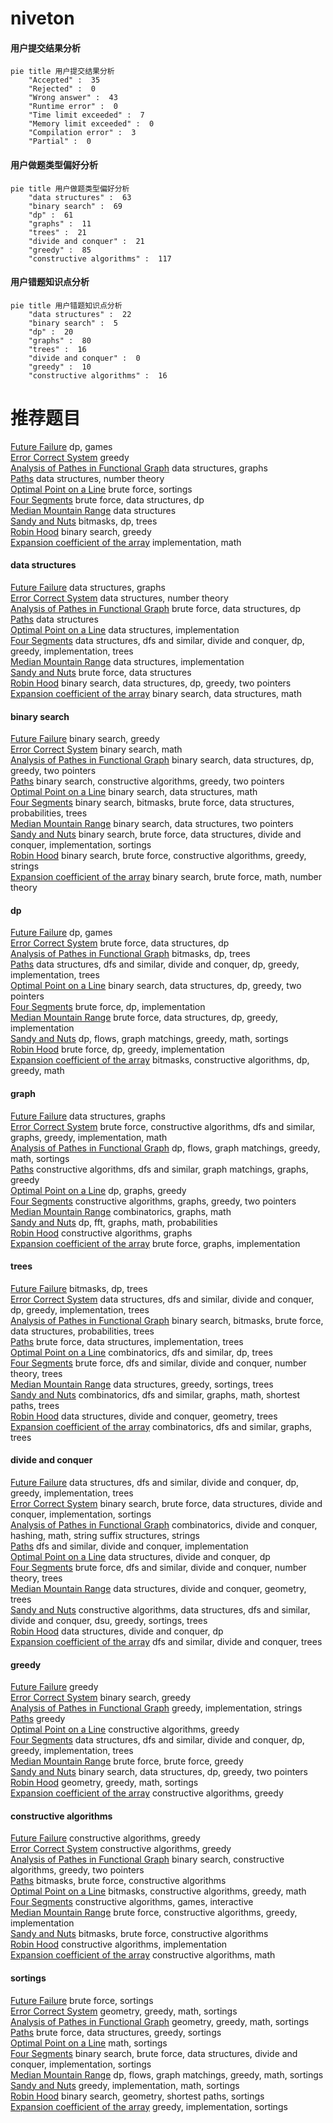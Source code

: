 # niveton
<!-- tabs:start -->
#### **用户提交结果分析**

```mermaid
pie title 用户提交结果分析
    "Accepted" :  35
    "Rejected" :  0
    "Wrong answer" :  43
    "Runtime error" :  0
    "Time limit exceeded" :  7
    "Memory limit exceeded" :  0
    "Compilation error" :  3
    "Partial" :  0
```
#### **用户做题类型偏好分析**

```mermaid
pie title 用户做题类型偏好分析
    "data structures" :  63
    "binary search" :  69
    "dp" :  61
    "graphs" :  11
    "trees" :  21
    "divide and conquer" :  21
    "greedy" :  85
    "constructive algorithms" :  117
```
#### **用户错题知识点分析**

```mermaid
pie title 用户错题知识点分析
    "data structures" :  22
    "binary search" :  5
    "dp" :  20
    "graphs" :  80
    "trees" :  16
    "divide and conquer" :  0
    "greedy" :  10
    "constructive algorithms" :  16
```
<!-- tabs:end -->
# 推荐题目
[Future Failure](http://codeforces.com/problemset/problem/838/C)		dp,
                        games		  
[Error Correct System](http://codeforces.com/problemset/problem/527/B)		greedy		  
[Analysis of Pathes in Functional Graph](http://codeforces.com/problemset/problem/702/E)		data structures,
                        graphs		  
[Paths](https://codeforces.com/contest/871/problem/D)		data structures,
                        number theory		  
[Optimal Point on a Line](http://codeforces.com/problemset/problem/710/B)		brute force,
                        sortings		  
[Four Segments](http://codeforces.com/problemset/problem/846/C)		brute force,
                        data structures,
                        dp		  
[Median Mountain Range](http://codeforces.com/problemset/problem/1322/E)		data structures		  
[Sandy and Nuts](http://codeforces.com/problemset/problem/599/E)		bitmasks,
                        dp,
                        trees		  
[Robin Hood](https://codeforces.com/contest/672/problem/D)		binary search,
                        greedy		  
[Expansion coefficient of the array](http://codeforces.com/problemset/problem/1159/B)		implementation,
                        math		  
<!-- tabs:start -->
#### **data structures**
[Future Failure](http://codeforces.com/problemset/problem/702/E)		data structures,
                        graphs		  
[Error Correct System](https://codeforces.com/contest/871/problem/D)		data structures,
                        number theory		  
[Analysis of Pathes in Functional Graph](http://codeforces.com/problemset/problem/846/C)		brute force,
                        data structures,
                        dp		  
[Paths](http://codeforces.com/problemset/problem/1322/E)		data structures		  
[Optimal Point on a Line](http://codeforces.com/problemset/problem/1208/E)		data structures,
                        implementation		  
[Four Segments](http://codeforces.com/problemset/problem/1175/E)		data structures,
                        dfs and similar,
                        divide and conquer,
                        dp,
                        greedy,
                        implementation,
                        trees		  
[Median Mountain Range](http://codeforces.com/problemset/problem/1296/C)		data structures,
                        implementation		  
[Sandy and Nuts](http://codeforces.com/problemset/problem/1380/A)		brute force,
                        data structures		  
[Robin Hood](http://codeforces.com/problemset/problem/1492/C)		binary search,
                        data structures,
                        dp,
                        greedy,
                        two pointers		  
[Expansion coefficient of the array](http://codeforces.com/problemset/problem/1490/G)		binary search,
                        data structures,
                        math		  
#### **binary search**
[Future Failure](https://codeforces.com/contest/672/problem/D)		binary search,
                        greedy		  
[Error Correct System](http://codeforces.com/problemset/problem/1183/C)		binary search,
                        math		  
[Analysis of Pathes in Functional Graph](http://codeforces.com/problemset/problem/1492/C)		binary search,
                        data structures,
                        dp,
                        greedy,
                        two pointers		  
[Paths](http://codeforces.com/problemset/problem/1463/D)		binary search,
                        constructive algorithms,
                        greedy,
                        two pointers		  
[Optimal Point on a Line](http://codeforces.com/problemset/problem/1490/G)		binary search,
                        data structures,
                        math		  
[Four Segments](http://codeforces.com/problemset/problem/1479/D)		binary search,
                        bitmasks,
                        brute force,
                        data structures,
                        probabilities,
                        trees		  
[Median Mountain Range](http://codeforces.com/problemset/problem/1436/E)		binary search,
                        data structures,
                        two pointers		  
[Sandy and Nuts](http://codeforces.com/problemset/problem/1461/D)		binary search,
                        brute force,
                        data structures,
                        divide and conquer,
                        implementation,
                        sortings		  
[Robin Hood](http://codeforces.com/problemset/problem/1493/C)		binary search,
                        brute force,
                        constructive algorithms,
                        greedy,
                        strings		  
[Expansion coefficient of the array](http://codeforces.com/problemset/problem/1487/D)		binary search,
                        brute force,
                        math,
                        number theory		  
#### **dp**
[Future Failure](http://codeforces.com/problemset/problem/838/C)		dp,
                        games		  
[Error Correct System](http://codeforces.com/problemset/problem/846/C)		brute force,
                        data structures,
                        dp		  
[Analysis of Pathes in Functional Graph](http://codeforces.com/problemset/problem/599/E)		bitmasks,
                        dp,
                        trees		  
[Paths](http://codeforces.com/problemset/problem/1175/E)		data structures,
                        dfs and similar,
                        divide and conquer,
                        dp,
                        greedy,
                        implementation,
                        trees		  
[Optimal Point on a Line](http://codeforces.com/problemset/problem/1492/C)		binary search,
                        data structures,
                        dp,
                        greedy,
                        two pointers		  
[Four Segments](https://codeforces.com/contest/1457/problem/C)		brute force,
                        dp,
                        implementation		  
[Median Mountain Range](http://codeforces.com/problemset/problem/1491/C)		brute force,
                        data structures,
                        dp,
                        greedy,
                        implementation		  
[Sandy and Nuts](http://codeforces.com/problemset/problem/1437/C)		dp,
                        flows,
                        graph matchings,
                        greedy,
                        math,
                        sortings		  
[Robin Hood](http://codeforces.com/problemset/problem/1499/B)		brute force,
                        dp,
                        greedy,
                        implementation		  
[Expansion coefficient of the array](http://codeforces.com/problemset/problem/1491/D)		bitmasks,
                        constructive algorithms,
                        dp,
                        greedy,
                        math		  
#### **graph**
[Future Failure](http://codeforces.com/problemset/problem/702/E)		data structures,
                        graphs		  
[Error Correct System](http://codeforces.com/problemset/problem/1487/C)		brute force,
                        constructive algorithms,
                        dfs and similar,
                        graphs,
                        greedy,
                        implementation,
                        math		  
[Analysis of Pathes in Functional Graph](http://codeforces.com/problemset/problem/1437/C)		dp,
                        flows,
                        graph matchings,
                        greedy,
                        math,
                        sortings		  
[Paths](http://codeforces.com/problemset/problem/1470/D)		constructive algorithms,
                        dfs and similar,
                        graph matchings,
                        graphs,
                        greedy		  
[Optimal Point on a Line](http://codeforces.com/problemset/problem/1476/C)		dp,
                        graphs,
                        greedy		  
[Four Segments](http://codeforces.com/problemset/problem/1304/D)		constructive algorithms,
                        graphs,
                        greedy,
                        two pointers		  
[Median Mountain Range](http://codeforces.com/problemset/problem/1475/C)		combinatorics,
                        graphs,
                        math		  
[Sandy and Nuts](http://codeforces.com/problemset/problem/553/E)		dp,
                        fft,
                        graphs,
                        math,
                        probabilities		  
[Robin Hood](http://codeforces.com/problemset/problem/1495/C)		constructive algorithms,
                        graphs		  
[Expansion coefficient of the array](http://codeforces.com/problemset/problem/1510/K)		brute force,
                        graphs,
                        implementation		  
#### **trees**
[Future Failure](http://codeforces.com/problemset/problem/599/E)		bitmasks,
                        dp,
                        trees		  
[Error Correct System](http://codeforces.com/problemset/problem/1175/E)		data structures,
                        dfs and similar,
                        divide and conquer,
                        dp,
                        greedy,
                        implementation,
                        trees		  
[Analysis of Pathes in Functional Graph](http://codeforces.com/problemset/problem/1479/D)		binary search,
                        bitmasks,
                        brute force,
                        data structures,
                        probabilities,
                        trees		  
[Paths](http://codeforces.com/problemset/problem/1511/C)		brute force,
                        data structures,
                        implementation,
                        trees		  
[Optimal Point on a Line](http://codeforces.com/problemset/problem/1499/F)		combinatorics,
                        dfs and similar,
                        dp,
                        trees		  
[Four Segments](http://codeforces.com/problemset/problem/1491/E)		brute force,
                        dfs and similar,
                        divide and conquer,
                        number theory,
                        trees		  
[Median Mountain Range](http://codeforces.com/problemset/problem/1466/D)		data structures,
                        greedy,
                        sortings,
                        trees		  
[Sandy and Nuts](http://codeforces.com/problemset/problem/1495/D)		combinatorics,
                        dfs and similar,
                        graphs,
                        math,
                        shortest paths,
                        trees		  
[Robin Hood](http://codeforces.com/problemset/problem/1303/G)		data structures,
                        divide and conquer,
                        geometry,
                        trees		  
[Expansion coefficient of the array](http://codeforces.com/problemset/problem/1454/E)		combinatorics,
                        dfs and similar,
                        graphs,
                        trees		  
#### **divide and conquer**
[Future Failure](http://codeforces.com/problemset/problem/1175/E)		data structures,
                        dfs and similar,
                        divide and conquer,
                        dp,
                        greedy,
                        implementation,
                        trees		  
[Error Correct System](http://codeforces.com/problemset/problem/1461/D)		binary search,
                        brute force,
                        data structures,
                        divide and conquer,
                        implementation,
                        sortings		  
[Analysis of Pathes in Functional Graph](http://codeforces.com/problemset/problem/1466/G)		combinatorics,
                        divide and conquer,
                        hashing,
                        math,
                        string suffix structures,
                        strings		  
[Paths](http://codeforces.com/problemset/problem/1490/D)		dfs and similar,
                        divide and conquer,
                        implementation		  
[Optimal Point on a Line](https://codeforces.com/contest/1483/problem/C)		data structures,
                        divide and conquer,
                        dp		  
[Four Segments](http://codeforces.com/problemset/problem/1491/E)		brute force,
                        dfs and similar,
                        divide and conquer,
                        number theory,
                        trees		  
[Median Mountain Range](http://codeforces.com/problemset/problem/1303/G)		data structures,
                        divide and conquer,
                        geometry,
                        trees		  
[Sandy and Nuts](http://codeforces.com/problemset/problem/1494/D)		constructive algorithms,
                        data structures,
                        dfs and similar,
                        divide and conquer,
                        dsu,
                        greedy,
                        sortings,
                        trees		  
[Robin Hood](http://codeforces.com/problemset/problem/1482/E)		data structures,
                        divide and conquer,
                        dp		  
[Expansion coefficient of the array](http://codeforces.com/problemset/problem/566/C)		dfs and similar,
                        divide and conquer,
                        trees		  
#### **greedy**
[Future Failure](http://codeforces.com/problemset/problem/527/B)		greedy		  
[Error Correct System](https://codeforces.com/contest/672/problem/D)		binary search,
                        greedy		  
[Analysis of Pathes in Functional Graph](http://codeforces.com/problemset/problem/1055/D)		greedy,
                        implementation,
                        strings		  
[Paths](http://codeforces.com/problemset/problem/337/A)		greedy		  
[Optimal Point on a Line](http://codeforces.com/problemset/problem/1503/A)		constructive algorithms,
                        greedy		  
[Four Segments](http://codeforces.com/problemset/problem/1175/E)		data structures,
                        dfs and similar,
                        divide and conquer,
                        dp,
                        greedy,
                        implementation,
                        trees		  
[Median Mountain Range](https://codeforces.com/contest/1457/problem/B)		brute force,
                        brute force,
                        greedy		  
[Sandy and Nuts](http://codeforces.com/problemset/problem/1492/C)		binary search,
                        data structures,
                        dp,
                        greedy,
                        two pointers		  
[Robin Hood](https://codeforces.com/contest/1496/problem/C)		geometry,
                        greedy,
                        math,
                        sortings		  
[Expansion coefficient of the array](http://codeforces.com/problemset/problem/1493/A)		constructive algorithms,
                        greedy		  
#### **constructive algorithms**
[Future Failure](http://codeforces.com/problemset/problem/1503/A)		constructive algorithms,
                        greedy		  
[Error Correct System](http://codeforces.com/problemset/problem/1493/A)		constructive algorithms,
                        greedy		  
[Analysis of Pathes in Functional Graph](http://codeforces.com/problemset/problem/1463/D)		binary search,
                        constructive algorithms,
                        greedy,
                        two pointers		  
[Paths](https://codeforces.com/contest/1456/problem/B)		bitmasks,
                        brute force,
                        constructive algorithms		  
[Optimal Point on a Line](http://codeforces.com/problemset/problem/1492/D)		bitmasks,
                        constructive algorithms,
                        greedy,
                        math		  
[Four Segments](https://codeforces.com/contest/1504/problem/D)		constructive algorithms,
                        games,
                        interactive		  
[Median Mountain Range](https://codeforces.com/contest/1483/problem/A)		brute force,
                        constructive algorithms,
                        greedy,
                        implementation		  
[Sandy and Nuts](https://codeforces.com/contest/1457/problem/D)		bitmasks,
                        brute force,
                        constructive algorithms		  
[Robin Hood](http://codeforces.com/problemset/problem/1513/A)		constructive algorithms,
                        implementation		  
[Expansion coefficient of the array](http://codeforces.com/problemset/problem/1473/C)		constructive algorithms,
                        math		  
#### **sortings**
[Future Failure](http://codeforces.com/problemset/problem/710/B)		brute force,
                        sortings		  
[Error Correct System](https://codeforces.com/contest/1496/problem/C)		geometry,
                        greedy,
                        math,
                        sortings		  
[Analysis of Pathes in Functional Graph](http://codeforces.com/problemset/problem/1495/A)		geometry,
                        greedy,
                        math,
                        sortings		  
[Paths](http://codeforces.com/problemset/problem/1497/A)		brute force,
                        data structures,
                        greedy,
                        sortings		  
[Optimal Point on a Line](http://codeforces.com/problemset/problem/1427/A)		math,
                        sortings		  
[Four Segments](http://codeforces.com/problemset/problem/1461/D)		binary search,
                        brute force,
                        data structures,
                        divide and conquer,
                        implementation,
                        sortings		  
[Median Mountain Range](http://codeforces.com/problemset/problem/1437/C)		dp,
                        flows,
                        graph matchings,
                        greedy,
                        math,
                        sortings		  
[Sandy and Nuts](http://codeforces.com/problemset/problem/1473/A)		greedy,
                        implementation,
                        math,
                        sortings		  
[Robin Hood](http://codeforces.com/problemset/problem/1486/B)		binary search,
                        geometry,
                        shortest paths,
                        sortings		  
[Expansion coefficient of the array](http://codeforces.com/problemset/problem/1480/B)		greedy,
                        implementation,
                        sortings		  
<!-- tabs:end -->
